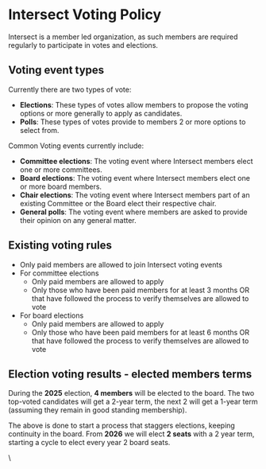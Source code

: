 # Intersect Voting Policy

Intersect is a member led organization, as such members are required regularly to participate in votes and elections.

## Voting event types

Currently there are two types of vote:

* **Elections**: These types of votes allow members to propose the voting options or more generally to apply as candidates.
* **Polls**: These types of votes provide to members 2 or more options to select from.

Common Voting events currently include:

* **Committee elections**: The voting event where Intersect members elect one or more committees.
* **Board elections**: The voting event where Intersect members elect one or more board members.
* **Chair elections**: The voting event where Intersect members part of an existing Committee or the Board elect their respective chair.
* **General polls**: The voting event where members are asked to provide their opinion on any general matter.

## Existing voting rules

* Only paid members are allowed to join Intersect voting events
* For committee elections
  * Only paid members are allowed to apply
  * Only those who have been paid members for at least 3 months OR that have followed the process to verify themselves are allowed to vote
* For board elections
  * Only paid members are allowed to apply
  * Only those who have been paid members for at least 6 months OR that have followed the process to verify themselves are allowed to vote

## Election voting results - elected members terms

During the **2025** election, **4 members** will be elected to the board. The two top-voted candidates will get a 2-year term, the next 2 will get a 1-year term (assuming they remain in good standing membership).

The above is done to start a process that staggers elections, keeping continuity in the board. From **2026** we will elect **2 seats** with a 2 year term, starting a cycle to elect every year 2 board seats.

\
